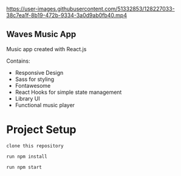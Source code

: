 

https://user-images.githubusercontent.com/51332853/128227033-38c7ea1f-8b19-472b-9334-3a0d9ab0fb40.mp4

## Waves Music App
Music app created with React.js

Contains:
* Responsive Design
* Sass for styling
* Fontawesome 
* React Hooks for simple state management
* Library UI 
* Functional music player

# Project Setup
```
clone this repository

run npm install

run npm start
```

